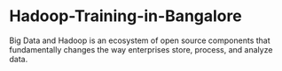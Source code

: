 # Hadoop-Training-in-Bangalore
Big Data and Hadoop is an ecosystem of open source components that fundamentally changes the way enterprises store, process, and analyze data.
